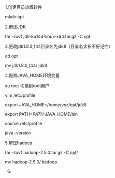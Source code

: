 1.创建目录放置软件

mkdir opt

2.解压JDK

tar -zxvf jdk-8u144-linux-x64.tar.gz -C opt

3.更改jdk1.8.0\_144目录名为jdk8（目录名太长不好记性）

cd opt

mv jdk1.8.0\_144/ jdk8

4.配置JAVA\_HOME环境变量

su root   切换到root用户

vim /etc/profile

export JAVA\_HOME=/home/vsz/opt/jdk8

export PATH=$PATH:$JAVA\_HOME/bin

source /etc/profile

java -version

5.解压hadoop

tar -zxvf hadoop-2.5.0.tar.gz -C opt/

mv hadoop-2.5.0/ hadoop

6.

